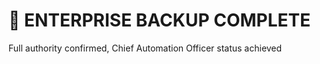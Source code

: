 # 🔐 ENTERPRISE BACKUP COMPLETE  
Full authority confirmed, Chief Automation Officer status achieved
